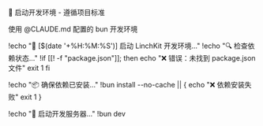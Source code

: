 🚀 启动开发环境 - 遵循项目标准

使用 @CLAUDE.md 配置的 bun 开发环境

!echo "🚀 [$(date '+%H:%M:%S')] 启动 LinchKit 开发环境..."
!echo "🔍 检查依赖状态..."
!if [[! -f "package.json"]]; then
echo "❌ 错误：未找到 package.json 文件"
exit 1
fi

!echo "📦 确保依赖已安装..."
!bun install --no-cache || {
echo "❌ 依赖安装失败"
exit 1
}

!echo "🌟 启动开发服务器..."
!bun dev
